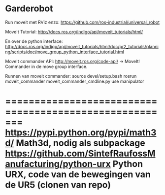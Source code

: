 # Garderobot

Run moveit met RViz enzo:
https://github.com/ros-industrial/universal_robot

MoveIt Tutorial:
http://docs.ros.org/indigo/api/moveit_tutorials/html/

En over de python interface:
http://docs.ros.org/indigo/api/moveit_tutorials/html/doc/pr2_tutorials/planning/scripts/doc/move_group_python_interface_tutorial.html

MoveIt commander API:
http://moveit.ros.org/code-api/ -> MoveIt! Commander in de move group interface. 

Runnen van moveit commander:
source devel/setup.bash
rosrun moveit_commander moveit_commander_cmdline.py 
use manipulator


=======================================================
https://pypi.python.org/pypi/math3d/ Math3d, nodig als subpackage
https://github.com/SintefRaufossManufacturing/python-urx Python URX, code van de bewegingen van de UR5 (clonen van repo)
=======================================================
